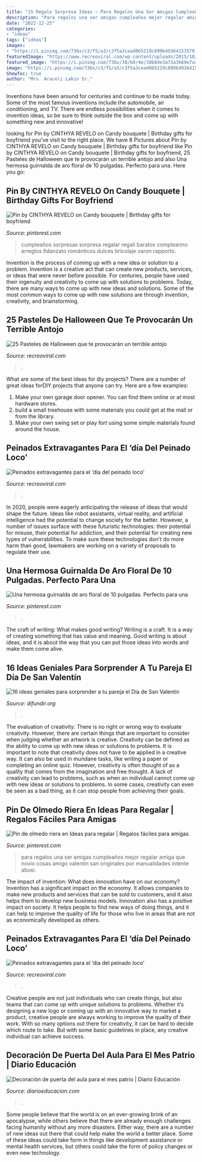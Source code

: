 ```yaml
---
title: "15 Regalo Sorpresa Ideas ~ Para Regalos Una Ser Amigas Cumpleaños Mejor Regalar Amiga Que Novio Cosas Amigo Valentin San Originales Por Manualidades Intente Abusi"
description: "Para regalos una ser amigas cumpleaños mejor regalar amiga que novio cosas amigo valentin san originales por manualidades intente abusi"
date: "2022-12-25"
categories:
- "ideas"
tags: ["ideas"]
images:
- "https://i.pinimg.com/736x/c3/f5/a3/c3f5a3cead065219c899b49364153579.jpg"
featuredImage: "https://www.recreoviral.com/wp-content/uploads/2015/10/25-PASTELES-HALLOWEEN-1.jpg"
featured_image: "https://i.pinimg.com/736x/38/b8/4e/38b84e3a73a3669e7a456c0e02b439f3.jpg"
image: "https://i.pinimg.com/736x/c3/f5/a3/c3f5a3cead065219c899b49364153579.jpg"
ShowToc: true
author: "Mrs. Araceli Lakin Sr."
---
```



Inventions have been around for centuries and continue to be made today. Some of the most famous inventions include the automobile, air conditioning, and TV. There are endless possibilities when it comes to invention ideas, so be sure to think outside the box and come up with something new and innovative!

	

		
looking for Pin by CINTHYA REVELO on Candy bouquete | Birthday gifts for boyfriend you've visit to the right place. We have 8 Pictures about Pin by CINTHYA REVELO on Candy bouquete | Birthday gifts for boyfriend like Pin by CINTHYA REVELO on Candy bouquete | Birthday gifts for boyfriend, 25 Pasteles de Halloween que te provocarán un terrible antojo and also Una hermosa guirnalda de aro floral de 10 pulgadas. Perfecto para una. Here you go:
		
    
## Pin By CINTHYA REVELO On Candy Bouquete | Birthday Gifts For Boyfriend

<img loading=lazy src="https://i.pinimg.com/736x/c3/f5/a3/c3f5a3cead065219c899b49364153579.jpg" onerror="this.onerror=null;this.src='https://tse2.mm.bing.net/th?id=OIP.dwQRnbT3oQD-GQ3uZhUT-QHaJ4&amp;pid=15.1';" alt="Pin by CINTHYA REVELO on Candy bouquete | Birthday gifts for boyfriend">

_Source: pinterest.com_

>cumpleaños sorpresas sorpresa regalar regali baratos compleanno arreglos fidanzato románticos dulces bricolaje varon rapporto. 

	

Invention is the process of coming up with a new idea or solution to a problem. Invention is a creative act that can create new products, services, or ideas that were never before possible. For centuries, people have used their ingenuity and creativity to come up with solutions to problems. Today, there are many ways to come up with new ideas and solutions. Some of the most common ways to come up with new solutions are through invention, creativity, and brainstorming.

    
## 25 Pasteles De Halloween Que Te Provocarán Un Terrible Antojo

<img loading=lazy src="https://www.recreoviral.com/wp-content/uploads/2015/10/25-PASTELES-HALLOWEEN-1.jpg" onerror="this.onerror=null;this.src='https://tse2.mm.bing.net/th?id=OIP.bpIR6-gg-7cV1WBgcNLwwwHaPM&amp;pid=15.1';" alt="25 Pasteles de Halloween que te provocarán un terrible antojo">

_Source: recreoviral.com_

>. 

	

What are some of the best ideas for diy projects?
There are a number of great ideas forDIY projects that anyone can try. Here are a few examples: 
1. Make your own garage door opener. You can find them online or at most hardware stores.
2. build a small treehouse with some materials you could get at the mall or from the library.
3. Make your own swing set or play fort using some simple materials found around the house.

    
## Peinados Extravagantes Para El ‘día Del Peinado Loco’

<img loading=lazy src="https://www.recreoviral.com/wp-content/uploads/2016/03/Los-peinados-más-extravagantes-del-día-del-peinado-loco-5.jpg" onerror="this.onerror=null;this.src='https://tse1.mm.bing.net/th?id=OIP.2jop7Ghc60Ly-_2kH3rD9QHaHa&amp;pid=15.1';" alt="Peinados extravagantes para el ‘día del peinado loco’">

_Source: recreoviral.com_

>. 

	

In 2020, people were eagerly anticipating the release of ideas that would shape the future. Ideas like robot assistants, virtual reality, and artificial intelligence had the potential to change society for the better. However, a number of issues surface with these futuristic technologies: their potential for misuse, their potential for addiction, and their potential for creating new types of vulnerabilities. To make sure these technologies don't do more harm than good, lawmakers are working on a variety of proposals to regulate their use.

    
## Una Hermosa Guirnalda De Aro Floral De 10 Pulgadas. Perfecto Para Una

<img loading=lazy src="https://i.pinimg.com/736x/fe/9b/db/fe9bdbf9a8d31192130d5bed07e0af39.jpg" onerror="this.onerror=null;this.src='https://tse2.mm.bing.net/th?id=OIP.4nFg-NseFBpaz0Qh6xEyXAHaJ4&amp;pid=15.1';" alt="Una hermosa guirnalda de aro floral de 10 pulgadas. Perfecto para una">

_Source: pinterest.com_

>. 

	

The craft of writing: What makes good writing?
Writing is a craft. It is a way of creating something that has value and meaning. Good writing is about ideas, and it is about the way that you can put those ideas into words and make them come alive.

    
## 16 Ideas Geniales Para Sorprender A Tu Pareja El Día De San Valentín

<img loading=lazy src="https://difundir.org/wp-content/uploads/2015/01/sanvalentin12.jpg" onerror="this.onerror=null;this.src='https://tse1.mm.bing.net/th?id=OIP.Jd_Ap_2xwjdk72H3nZtJXwAAAA&amp;pid=15.1';" alt="16 ideas geniales para sorprender a tu pareja el Día de San Valentín">

_Source: difundir.org_

>. 

	

The evaluation of creativity: There is no right or wrong way to evaluate creativity. However, there are certain things that are important to consider when judging whether an artwork is creative.
Creativity can be defined as the ability to come up with new ideas or solutions to problems. It is important to note that creativity does not have to be applied in a creative way. It can also be used in mundane tasks, like writing a paper or completing an online quiz. However, creativity is often thought of as a quality that comes from the imagination and free thought. A lack of creativity can lead to problems, such as when an individual cannot come up with new ideas or solutions to problems. In some cases, creativity can even be seen as a bad thing, as it can stop people from achieving their goals.

    
## Pin De Olmedo Riera En Ideas Para Regalar | Regalos Fáciles Para Amigas

<img loading=lazy src="https://i.pinimg.com/736x/38/b8/4e/38b84e3a73a3669e7a456c0e02b439f3.jpg" onerror="this.onerror=null;this.src='https://tse4.mm.bing.net/th?id=OIP.7PdPp3FS6DkoqQ_G5lUQIwHaJQ&amp;pid=15.1';" alt="Pin de olmedo riera en Ideas para regalar | Regalos fáciles para amigas">

_Source: pinterest.com_

>para regalos una ser amigas cumpleaños mejor regalar amiga que novio cosas amigo valentin san originales por manualidades intente abusi. 

	

The impact of invention: What does innovation have on our economy?
Invention has a significant impact on the economy. It allows companies to make new products and services that can be sold to customers, and it also helps them to develop new business models. Innovation also has a positive impact on society. It helps people to find new ways of doing things, and it can help to improve the quality of life for those who live in areas that are not as economically developed as others.

    
## Peinados Extravagantes Para El ‘día Del Peinado Loco’

<img loading=lazy src="http://www.recreoviral.com/wp-content/uploads/2016/03/Los-peinados-más-extravagantes-del-día-del-peinado-loco-12.jpg" onerror="this.onerror=null;this.src='https://tse3.mm.bing.net/th?id=OIP.cbCQm6bSm7I43FHs0uYYggHaHg&amp;pid=15.1';" alt="Peinados extravagantes para el ‘día del peinado loco’">

_Source: recreoviral.com_

>. 

	

Creative people are not just individuals who can create things, but also teams that can come up with unique solutions to problems. Whether it’s designing a new logo or coming up with an innovative way to market a product, creative people are always working to improve the quality of their work. With so many options out there for creativity, it can be hard to decide which route to take. But with some basic guidelines in place, any creative individual can achieve success.

    
## Decoración De Puerta Del Aula Para El Mes Patrio | Diario Educación

<img loading=lazy src="https://diarioeducacion.com/wp-content/uploads/2018/08/puertas-independencia-2.jpg" onerror="this.onerror=null;this.src='https://tse1.mm.bing.net/th?id=OIP.iLieK3PYLsTLF9UngNv4kgHaNK&amp;pid=15.1';" alt="Decoración de puerta del aula para el mes patrio | Diario Educación">

_Source: diarioeducacion.com_

>. 

	

Some people believe that the world is on an ever-growing brink of an apocalypse, while others believe that there are already enough challenges facing humanity without any more disasters. Either way, there are a number of new ideas out there that could help make the world a better place. Some of these ideas could take form in things like development assistance or mental health services, but others could take the form of policy changes or even new technology.


